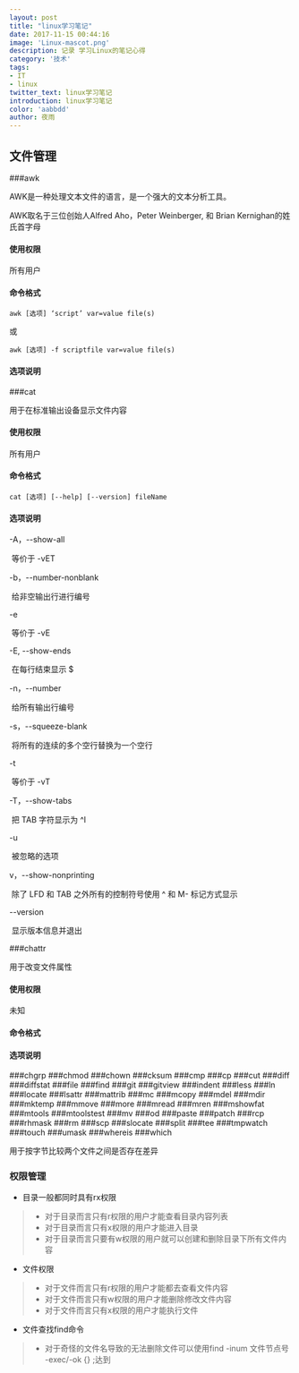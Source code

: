```yaml
---
layout: post
title: "linux学习笔记"
date: 2017-11-15 00:44:16
image: 'Linux-mascot.png'
description: 记录 学习Linux的笔记心得
category: '技术'
tags:
- IT
- linux
twitter_text: linux学习笔记
introduction: linux学习笔记
color: 'aabbdd'
author: 夜雨
---
```




## 文件管理

###awk

AWK是一种处理文本文件的语言，是一个强大的文本分析工具。

AWK取名于三位创始人Alfred Aho，Peter Weinberger, 和 Brian Kernighan的姓氏首字母

#### 使用权限

所有用户

#### 命令格式

`awk [选项] ‘script’ var=value file(s)`

或

`awk [选项] -f scriptfile var=value file(s)`

#### 选项说明



###cat

用于在标准输出设备显示文件内容

#### 使用权限

所有用户

#### 命令格式

`cat [选项] [--help] [--version] fileName`

#### 选项说明

-A，--show-all

​	等价于 -vET

-b，--number-nonblank

​	给非空输出行进行编号

-e	

​	等价于 -vE

-E, --show-ends

​	在每行结束显示 $

-n，--number

​	给所有输出行编号

-s，--squeeze-blank

​	将所有的连续的多个空行替换为一个空行

-t

​	等价于 -vT

-T，--show-tabs

​	把 TAB 字符显示为 ^I

-u

​	被忽略的选项

v，--show-nonprinting

​	除了 LFD 和 TAB 之外所有的控制符号使用 ^ 和 M- 标记方式显示

--version

​	显示版本信息并退出

###chattr

用于改变文件属性

#### 使用权限

未知

#### 命令格式

#### 选项说明

###chgrp
###chmod
###chown
###cksum
###cmp
###cp
###cut
###diff
###diffstat
###file
###find
###git
###gitview
###indent
###less
###ln
###locate
###lsattr
###mattrib
###mc
###mcopy
###mdel
###mdir
###mktemp
###mmove
###more
###mread
###mren
###mshowfat
###mtools
###mtoolstest
###mv
###od
###paste
###patch
###rcp
###rhmask
###rm
###scp
###slocate
###split
###tee
###tmpwatch
###touch
###umask
###whereis
###which



用于按字节比较两个文件之间是否存在差异

### 权限管理

- 目录一般都同时具有rx权限

> - 对于目录而言只有r权限的用户才能查看目录内容列表
> - 对于目录而言只有x权限的用户才能进入目录
> - 对于目录而言只要有w权限的用户就可以创建和删除目录下所有文件内容

- 文件权限

> - 对于文件而言只有r权限的用户才能都去查看文件内容
> - 对于文件而言只有w权限的用户才能删除修改文件内容
> - 对于文件而言只有x权限的用户才能执行文件

- 文件查找find命令
> - 对于奇怪的文件名导致的无法删除文件可以使用find -inum 文件节点号 -exec/-ok {} \;达到
